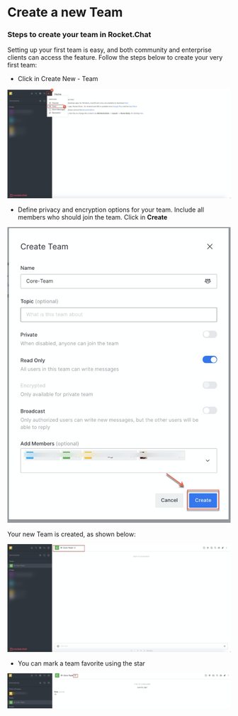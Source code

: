 # Create a new Team

### **Steps to create your team in Rocket.Chat**

Setting up your first team is easy, and both community and enterprise clients can access the feature. Follow the steps below to create your very first team:

* Click in Create New - Team

![](../../../../.gitbook/assets/image%20%28337%29.png)

* Define privacy and encryption options for your team. Include all members who should join the team. Click in **Create**

![](../../../../.gitbook/assets/image%20%28338%29.png)

Your new Team is created, as shown below:

![](../../../../.gitbook/assets/image%20%28339%29.png)

* You can mark a team favorite using the star

![](../../../../.gitbook/assets/image%20%28342%29.png)

## 

